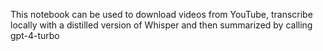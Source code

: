 This notebook can be used to download videos from YouTube, transcribe locally with a distilled version of Whisper and then summarized by calling gpt-4-turbo
